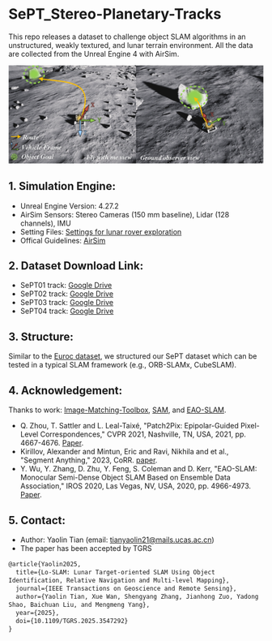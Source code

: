 # SePT_Stereo-Planetary-Tracks
This repo releases a dataset to challenge object SLAM algorithms in an unstructured, weakly textured, and lunar terrain environment. All the data are collected from the Unreal Engine 4 with AirSim.

  ![Lunar GUI](https://github.com/miaTian99/SePT_Stereo-Planetary-Tracks/blob/main/assets/lunar%20GUI.png)
## 1. Simulation Engine:
- Unreal Engine Version: 4.27.2
- AirSim Sensors: Stereo Cameras (150 mm baseline), Lidar (128 channels), IMU
- Setting Files: [Settings for lunar rover exploration](https://github.com/miaTian99/SePT_Stereo-Planetary-Tracks/blob/main/assets/settings.json)
- Offical Guidelines: [AirSim](https://microsoft.github.io/AirSim/) 
## 2. Dataset Download Link:
- SePT01 track: [Google Drive](https://drive.google.com/uc?export=download&id=11mJYHrdUd1CwxPjvXIs3pl1Rz6kTRJLI)
- SePT02 track: [Google Drive](https://drive.google.com/uc?export=download&id=1Ncb6DRubtPpQlUpklbLCODtnBL9co1Tm)
- SePT03 track: [Google Drive](https://drive.google.com/uc?export=download&id=14D_nS-BwYwpmSYTPNvXvEU7W9qTg2xQm)
- SePT04 track: [Google Drive](https://drive.google.com/uc?export=download&id=1Qq2U2tW_siSp2Ns8P0MM10ranBZ1y7Y1)
## 3. Structure:
Similar to the [Euroc dataset](https://projects.asl.ethz.ch/datasets/doku.php?id=kmavvisualinertialdatasets), we structured our SePT dataset which can be tested in a typical SLAM framework (e.g., ORB-SLAMx, CubeSLAM).

## 4. Acknowledgement:
Thanks to work: [Image-Matching-Toolbox](https://github.com/GrumpyZhou/image-matching-toolbox), [SAM](https://github.com/facebookresearch/segment-anything), and [EAO-SLAM](https://github.com/yanmin-wu/EAO-SLAM).
- Q. Zhou, T. Sattler and L. Leal-Taixé, "Patch2Pix: Epipolar-Guided Pixel-Level Correspondences," CVPR 2021, Nashville, TN, USA, 2021, pp. 4667-4676. [Paper](https://arxiv.org/abs/2012.01909/). 
- Kirillov, Alexander and Mintun, Eric and Ravi, Nikhila and et al., "Segment Anything," 2023, CoRR. [paper](https://ai.meta.com/research/publications/segment-anything/).
- Y. Wu, Y. Zhang, D. Zhu, Y. Feng, S. Coleman and D. Kerr, "EAO-SLAM: Monocular Semi-Dense Object SLAM Based on Ensemble Data Association," IROS 2020, Las Vegas, NV, USA, 2020, pp. 4966-4973.
[Paper](https://ieeexplore.ieee.org/abstract/document/9341757).
## 5. Contact:
- Author: Yaolin Tian (email: tianyaolin21@mails.ucas.ac.cn)
- The paper has been accepted by TGRS
```
@article{Yaolin2025,
  title={Lo-SLAM: Lunar Target-oriented SLAM Using Object Identification, Relative Navigation and Multi-level Mapping},
  journal={IEEE Transactions on Geoscience and Remote Sensing}, 
  author={Yaolin Tian, Xue Wan, Shengyang Zhang, Jianhong Zuo, Yadong Shao, Baichuan Liu, and Mengmeng Yang},
  year={2025},
  doi={10.1109/TGRS.2025.3547292}
}
```
